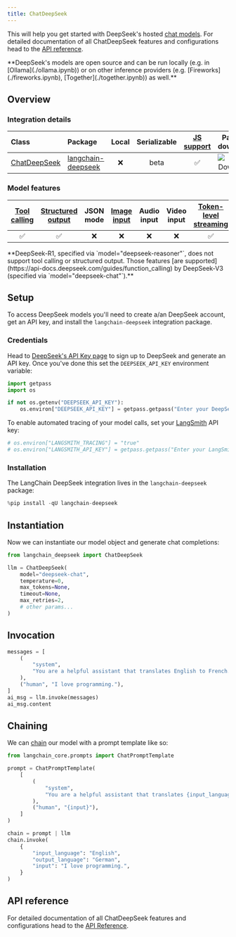 ```yaml
---
title: ChatDeepSeek
---
```


This will help you get started with DeepSeek's hosted [chat models](/oss/concepts/chat_models). For detailed documentation of all ChatDeepSeek features and configurations head to the [API reference](https://python.langchain.com/api_reference/deepseek/chat_models/langchain_deepseek.chat_models.ChatDeepSeek.html).

<Tip>
**DeepSeek's models are open source and can be run locally (e.g. in [Ollama](./ollama.ipynb)) or on other inference providers (e.g. [Fireworks](./fireworks.ipynb), [Together](./together.ipynb)) as well.**


</Tip>

## Overview
### Integration details

| Class | Package | Local | Serializable | [JS support](https://js.langchain.com/docs/integrations/chat/deepseek) | Package downloads | Package latest |
| :--- | :--- | :---: | :---: |  :---: | :---: | :---: |
| [ChatDeepSeek](https://python.langchain.com/api_reference/deepseek/chat_models/langchain_deepseek.chat_models.ChatDeepSeek.html) | [langchain-deepseek](https://python.langchain.com/api_reference/deepseek/) | ❌ | beta | ✅ | ![PyPI - Downloads](https://img.shields.io/pypi/dm/langchain-deepseek?style=flat-square&label=%20) | ![PyPI - Version](https://img.shields.io/pypi/v/langchain-deepseek?style=flat-square&label=%20) |

### Model features
| [Tool calling](/oss/how-to/tool_calling) | [Structured output](/oss/how-to/structured_output/) | JSON mode | [Image input](/oss/how-to/multimodal_inputs/) | Audio input | Video input | [Token-level streaming](/oss/how-to/chat_streaming/) | Native async | [Token usage](/oss/how-to/chat_token_usage_tracking/) | [Logprobs](/oss/how-to/logprobs/) |
| :---: | :---: | :---: | :---: |  :---: | :---: | :---: | :---: | :---: | :---: |
| ✅ | ✅ | ❌ | ❌ | ❌ | ❌ | ✅ | ✅ | ✅ | ❌ |

<Note>
**DeepSeek-R1, specified via `model="deepseek-reasoner"`, does not support tool calling or structured output. Those features [are supported](https://api-docs.deepseek.com/guides/function_calling) by DeepSeek-V3 (specified via `model="deepseek-chat"`).**


</Note>

## Setup

To access DeepSeek models you'll need to create a/an DeepSeek account, get an API key, and install the `langchain-deepseek` integration package.

### Credentials

Head to [DeepSeek's API Key page](https://platform.deepseek.com/api_keys) to sign up to DeepSeek and generate an API key. Once you've done this set the `DEEPSEEK_API_KEY` environment variable:


```python
import getpass
import os

if not os.getenv("DEEPSEEK_API_KEY"):
    os.environ["DEEPSEEK_API_KEY"] = getpass.getpass("Enter your DeepSeek API key: ")
```

To enable automated tracing of your model calls, set your [LangSmith](https://docs.smith.langchain.com/) API key:


```python
# os.environ["LANGSMITH_TRACING"] = "true"
# os.environ["LANGSMITH_API_KEY"] = getpass.getpass("Enter your LangSmith API key: ")
```

### Installation

The LangChain DeepSeek integration lives in the `langchain-deepseek` package:


```python
%pip install -qU langchain-deepseek
```

## Instantiation

Now we can instantiate our model object and generate chat completions:


```python
from langchain_deepseek import ChatDeepSeek

llm = ChatDeepSeek(
    model="deepseek-chat",
    temperature=0,
    max_tokens=None,
    timeout=None,
    max_retries=2,
    # other params...
)
```

## Invocation


```python
messages = [
    (
        "system",
        "You are a helpful assistant that translates English to French. Translate the user sentence.",
    ),
    ("human", "I love programming."),
]
ai_msg = llm.invoke(messages)
ai_msg.content
```

## Chaining

We can [chain](/oss/how-to/sequence/) our model with a prompt template like so:


```python
from langchain_core.prompts import ChatPromptTemplate

prompt = ChatPromptTemplate(
    [
        (
            "system",
            "You are a helpful assistant that translates {input_language} to {output_language}.",
        ),
        ("human", "{input}"),
    ]
)

chain = prompt | llm
chain.invoke(
    {
        "input_language": "English",
        "output_language": "German",
        "input": "I love programming.",
    }
)
```

## API reference

For detailed documentation of all ChatDeepSeek features and configurations head to the [API Reference](https://python.langchain.com/api_reference/deepseek/chat_models/langchain_deepseek.chat_models.ChatDeepSeek.html).
